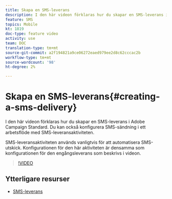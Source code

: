 ```yaml
---
title: Skapa en SMS-leverans
description: I den här videon förklaras hur du skapar en SMS-leverans i Adobe Campaign Standard (ACS).
feature: SMS
topics: Mobile
kt: 1819
doc-type: feature video
activity: use
team: DOC
translation-type: tm+mt
source-git-commit: a2f194821a9ce06272eaed979ee2d8c62cccac2b
workflow-type: tm+mt
source-wordcount: '98'
ht-degree: 2%

---
```



# Skapa en SMS-leverans{#creating-a-sms-delivery}

I den här videon förklaras hur du skapar en SMS-leverans i Adobe Campaign Standard. Du kan också konfigurera SMS-sändning i ett arbetsflöde med SMS-leveransaktiviteten.

SMS-leveransaktiviteten används vanligtvis för att automatisera SMS-utskick. Konfigurationen för den här aktiviteten är densamma som konfigurationen för den engångsleverans som beskrivs i videon.

>[!VIDEO](https://video.tv.adobe.com/v/25265/?quality=12)

## Ytterligare resurser

* [SMS-leverans](https://docs.adobe.com/content/help/en/campaign-standard/using/managing-processes-and-data/channel-activities/sms-delivery.html#configuration)

